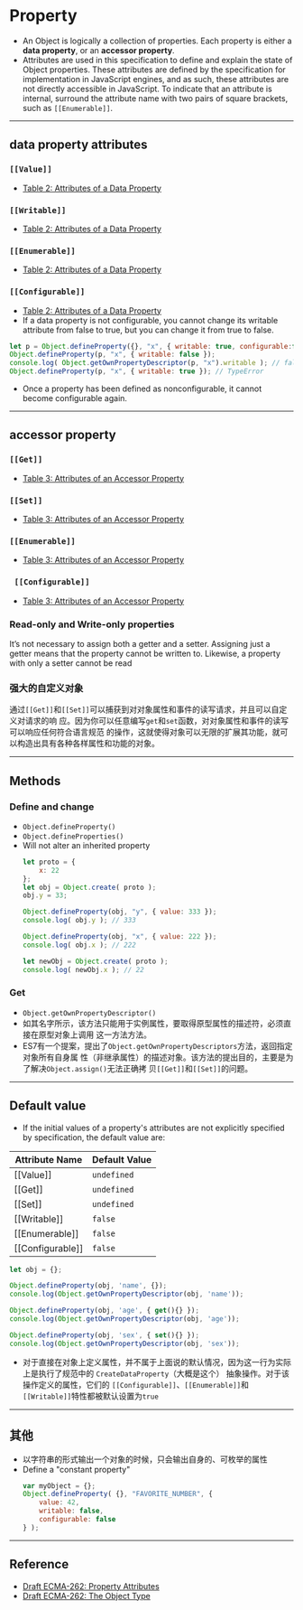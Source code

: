 # Property
* An Object is logically a collection of properties. Each property is either a
**data property**, or an **accessor property**.
* Attributes are used in this specification to define and explain the state of
Object properties. These attributes are defined by the specification for
implementation in JavaScript engines, and as such, these attributes are not
directly accessible in JavaScript. To indicate that an attribute is internal,
surround the attribute name with two pairs of square brackets, such as
`[[Enumerable]]`.



***
## data property attributes

### `[[Value]]`
* [Table 2: Attributes of a Data Property](https://tc39.github.io/ecma262/#sec-property-attributes)

### `[[Writable]]`  
* [Table 2: Attributes of a Data Property](https://tc39.github.io/ecma262/#sec-property-attributes)

### `[[Enumerable]]`
* [Table 2: Attributes of a Data Property](https://tc39.github.io/ecma262/#sec-property-attributes)

### `[[Configurable]]`
* [Table 2: Attributes of a Data Property](https://tc39.github.io/ecma262/#sec-property-attributes)
* If a data property is not configurable, you cannot change its writable
attribute from false to true, but you can change it from true to false.
```js
let p = Object.defineProperty({}, "x", { writable: true, configurable:false });
Object.defineProperty(p, "x", { writable: false });
console.log( Object.getOwnPropertyDescriptor(p, "x").writable ); // false
Object.defineProperty(p, "x", { writable: true }); // TypeError
```
* Once a property has been defined as nonconfigurable, it cannot become
    configurable again.



***
## accessor property
### `[[Get]]`
* [Table 3: Attributes of an Accessor Property](https://tc39.github.io/ecma262/#sec-property-attributes)

### `[[Set]]`
* [Table 3: Attributes of an Accessor Property](https://tc39.github.io/ecma262/#sec-property-attributes)

### `[[Enumerable]]`
* [Table 3: Attributes of an Accessor Property](https://tc39.github.io/ecma262/#sec-property-attributes)

### ` [[Configurable]]`
* [Table 3: Attributes of an Accessor Property](https://tc39.github.io/ecma262/#sec-property-attributes)

### Read-only and Write-only properties
It’s not necessary to assign both a getter and a setter. Assigning just a getter means that the property cannot be written to. Likewise, a property with only a setter cannot be read

### 强大的自定义对象
通过`[[Get]]`和`[[Set]]`可以捕获到对对象属性和事件的读写请求，并且可以自定义对请求的响
应。因为你可以任意编写`get`和`set`函数，对对象属性和事件的读写可以响应任何符合语言规范
的操作，这就使得对象可以无限的扩展其功能，就可以构造出具有各种各样属性和功能的对象。


***
## Methods
### Define and change
* `Object.defineProperty()`
* `Object.defineProperties()`
* Will not alter an inherited property
    ```js
    let proto = {
        x: 22
    };
    let obj = Object.create( proto );
    obj.y = 33;

    Object.defineProperty(obj, "y", { value: 333 });
    console.log( obj.y ); // 333

    Object.defineProperty(obj, "x", { value: 222 });
    console.log( obj.x ); // 222

    let newObj = Object.create( proto );
    console.log( newObj.x ); // 22
    ```

### Get
* `Object.getOwnPropertyDescriptor()`
* 如其名字所示，该方法只能用于实例属性，要取得原型属性的描述符，必须直接在原型对象上调用
这一方法方法。
* ES7有一个提案，提出了`Object.getOwnPropertyDescriptors`方法，返回指定对象所有自身属
性（非继承属性）的描述对象。该方法的提出目的，主要是为了解决`Object.assign()`无法正确拷
贝`[[Get]]`和`[[Set]]`的问题。



***
## Default value
* If the initial values of a property's attributes are not explicitly specified
by specification, the default value are:  

Attribute Name | Default Value
--|--
[[Value]] | `undefined`
[[Get]] | `undefined`
[[Set]] | `undefined`
[[Writable]] | `false`
[[Enumerable]] | `false`
[[Configurable]] | `false`

```js
let obj = {};

Object.defineProperty(obj, 'name', {});
console.log(Object.getOwnPropertyDescriptor(obj, 'name'));

Object.defineProperty(obj, 'age', { get(){} });
console.log(Object.getOwnPropertyDescriptor(obj, 'age'));

Object.defineProperty(obj, 'sex', { set(){} });
console.log(Object.getOwnPropertyDescriptor(obj, 'sex'));

```

* 对于直接在对象上定义属性，并不属于上面说的默认情况，因为这一行为实际上是执行了规范中的
`CreateDataProperty`（大概是这个） 抽象操作。对于该操作定义的属性，它们的
`[[Configurable]]`、`[[Enumerable]]`和 `[[Writable]]`特性都被默认设置为`true`



***
## 其他
* 以字符串的形式输出一个对象的时候，只会输出自身的、可枚举的属性
* Define a "constant property"
    ```js
    var myObject = {};
    Object.defineProperty( {}, "FAVORITE_NUMBER", {
    	value: 42,
    	writable: false,
    	configurable: false
    } );
    ```


***
## Reference
* [Draft ECMA-262: Property Attributes](https://tc39.github.io/ecma262/#sec-property-attributes)
* [Draft ECMA-262: The Object Type](https://tc39.github.io/ecma262/#sec-object-type)
